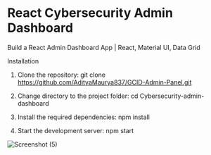# React Cybersecurity Admin Dashboard

Build a React Admin Dashboard App | React, Material UI, Data Grid

Installation

1. Clone the repository:
   git clone https://github.com/AdityaMaurya837/GCID-Admin-Panel.git

2. Change directory to the project folder:
   cd Cybersecurity-admin-dashboard

3. Install the required dependencies:
   npm install

4. Start the development server:
   npm start

![Screenshot (5)](https://github.com/AdityaMaurya837/GCID-Admin-Panel/assets/84954597/0d3e8252-1459-4122-b460-3f7f93f2cfbb)
